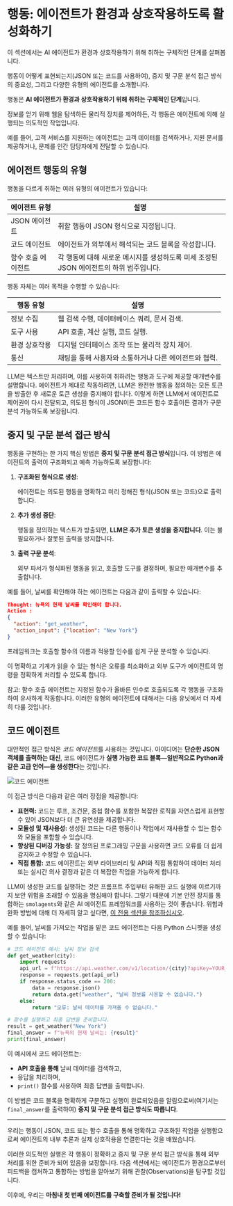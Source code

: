 # 행동: 에이전트가 환경과 상호작용하도록 활성화하기

<Tip>
 이 섹션에서는 AI 에이전트가 환경과 상호작용하기 위해 취하는 구체적인 단계를 살펴봅니다.

 행동이 어떻게 표현되는지(JSON 또는 코드를 사용하여), 중지 및 구문 분석 접근 방식의 중요성, 그리고 다양한 유형의 에이전트를 소개합니다.
</Tip>

행동은 **AI 에이전트가 환경과 상호작용하기 위해 취하는 구체적인 단계**입니다.

정보를 얻기 위해 웹을 탐색하든 물리적 장치를 제어하든, 각 행동은 에이전트에 의해 실행되는 의도적인 작업입니다.

예를 들어, 고객 서비스를 지원하는 에이전트는 고객 데이터를 검색하거나, 지원 문서를 제공하거나, 문제를 인간 담당자에게 전달할 수 있습니다.

## 에이전트 행동의 유형

행동을 다르게 취하는 여러 유형의 에이전트가 있습니다:

| 에이전트 유형         | 설명                                                                                             |
|------------------------|--------------------------------------------------------------------------------------------------|
| JSON 에이전트          | 취할 행동이 JSON 형식으로 지정됩니다.                                                          |
| 코드 에이전트          | 에이전트가 외부에서 해석되는 코드 블록을 작성합니다.                                            |
| 함수 호출 에이전트     | 각 행동에 대해 새로운 메시지를 생성하도록 미세 조정된 JSON 에이전트의 하위 범주입니다.         |

행동 자체는 여러 목적을 수행할 수 있습니다:

| 행동 유형              | 설명                                                                                     |
|--------------------------|------------------------------------------------------------------------------------------|
| 정보 수집                | 웹 검색 수행, 데이터베이스 쿼리, 문서 검색.                                            |
| 도구 사용                | API 호출, 계산 실행, 코드 실행.                                                          |
| 환경 상호작용            | 디지털 인터페이스 조작 또는 물리적 장치 제어.                                          |
| 통신                     | 채팅을 통해 사용자와 소통하거나 다른 에이전트와 협력.                                  |

LLM은 텍스트만 처리하며, 이를 사용하여 취하려는 행동과 도구에 제공할 매개변수를 설명합니다. 에이전트가 제대로 작동하려면, LLM은 완전한 행동을 정의하는 모든 토큰을 방출한 후 새로운 토큰 생성을 중지해야 합니다. 이렇게 하면 LLM에서 에이전트로 제어권이 다시 전달되고, 의도된 형식이 JSON이든 코드든 함수 호출이든 결과가 구문 분석 가능하도록 보장됩니다.

## 중지 및 구문 분석 접근 방식

행동을 구현하는 한 가지 핵심 방법은 **중지 및 구문 분석 접근 방식**입니다. 이 방법은 에이전트의 출력이 구조화되고 예측 가능하도록 보장합니다:

1.  **구조화된 형식으로 생성**:

    에이전트는 의도된 행동을 명확하고 미리 정해진 형식(JSON 또는 코드)으로 출력합니다.

2.  **추가 생성 중단**:

    행동을 정의하는 텍스트가 방출되면, **LLM은 추가 토큰 생성을 중지합니다**. 이는 불필요하거나 잘못된 출력을 방지합니다.

3.  **출력 구문 분석**:

    외부 파서가 형식화된 행동을 읽고, 호출할 도구를 결정하며, 필요한 매개변수를 추출합니다.

예를 들어, 날씨를 확인해야 하는 에이전트는 다음과 같이 출력할 수 있습니다:

```json
Thought: 뉴욕의 현재 날씨를 확인해야 합니다.
Action :
{
  "action": "get_weather",
  "action_input": {"location": "New York"}
}
```
프레임워크는 호출할 함수의 이름과 적용할 인수를 쉽게 구문 분석할 수 있습니다.

이 명확하고 기계가 읽을 수 있는 형식은 오류를 최소화하고 외부 도구가 에이전트의 명령을 정확하게 처리할 수 있도록 합니다.

참고: 함수 호출 에이전트는 지정된 함수가 올바른 인수로 호출되도록 각 행동을 구조화하여 유사하게 작동합니다.
이러한 유형의 에이전트에 대해서는 다음 유닛에서 더 자세히 다룰 것입니다.

## 코드 에이전트

대안적인 접근 방식은 *코드 에이전트*를 사용하는 것입니다.
아이디어는 **단순한 JSON 객체를 출력하는 대신**, 코드 에이전트가 **실행 가능한 코드 블록—일반적으로 Python과 같은 고급 언어—을 생성한다**는 것입니다.

<img src="https://huggingface.co/datasets/agents-course/course-images/resolve/main/en/unit1/code-vs-json-actions.png" alt="코드 에이전트" />

이 접근 방식은 다음과 같은 여러 장점을 제공합니다:

-   **표현력:** 코드는 루프, 조건문, 중첩 함수를 포함한 복잡한 로직을 자연스럽게 표현할 수 있어 JSON보다 더 큰 유연성을 제공합니다.
-   **모듈성 및 재사용성:** 생성된 코드는 다른 행동이나 작업에서 재사용할 수 있는 함수와 모듈을 포함할 수 있습니다.
-   **향상된 디버깅 가능성:** 잘 정의된 프로그래밍 구문을 사용하면 코드 오류를 더 쉽게 감지하고 수정할 수 있습니다.
-   **직접 통합:** 코드 에이전트는 외부 라이브러리 및 API와 직접 통합하여 데이터 처리 또는 실시간 의사 결정과 같은 더 복잡한 작업을 가능하게 합니다.

LLM이 생성한 코드를 실행하는 것은 프롬프트 주입부터 유해한 코드 실행에 이르기까지 보안 위험을 초래할 수 있음을 명심해야 합니다.
그렇기 때문에 기본 안전 장치를 통합하는 `smolagents`와 같은 AI 에이전트 프레임워크를 사용하는 것이 좋습니다.
위험과 완화 방법에 대해 더 자세히 알고 싶다면, [이 전용 섹션을 참조하십시오](https://huggingface.co/docs/smolagents/tutorials/secure_code_execution).

예를 들어, 날씨를 가져오는 작업을 맡은 코드 에이전트는 다음 Python 스니펫을 생성할 수 있습니다:

```python
# 코드 에이전트 예시: 날씨 정보 검색
def get_weather(city):
    import requests
    api_url = f"https://api.weather.com/v1/location/{city}?apiKey=YOUR_API_KEY"
    response = requests.get(api_url)
    if response.status_code == 200:
        data = response.json()
        return data.get("weather", "날씨 정보를 사용할 수 없습니다.")
    else:
        return "오류: 날씨 데이터를 가져올 수 없습니다."

# 함수를 실행하고 최종 답변을 준비합니다.
result = get_weather("New York")
final_answer = f"뉴욕의 현재 날씨는: {result}"
print(final_answer)
```

이 예시에서 코드 에이전트는:

-   **API 호출을 통해** 날씨 데이터를 검색하고,
-   응답을 처리하며,
-   `print()` 함수를 사용하여 최종 답변을 출력합니다.

이 방법은 코드 블록을 명확하게 구분하고 실행이 완료되었음을 알림으로써(여기서는 `final_answer`를 출력하여) **중지 및 구문 분석 접근 방식도 따릅니다**.

---

우리는 행동이 JSON, 코드 또는 함수 호출을 통해 명확하고 구조화된 작업을 실행함으로써 에이전트의 내부 추론과 실제 상호작용을 연결한다는 것을 배웠습니다.

이러한 의도적인 실행은 각 행동이 정확하고 중지 및 구문 분석 접근 방식을 통해 외부 처리를 위한 준비가 되어 있음을 보장합니다. 다음 섹션에서는 에이전트가 환경으로부터 피드백을 캡처하고 통합하는 방법을 알아보기 위해 관찰(Observations)을 탐구할 것입니다.

이후에, 우리는 **마침내 첫 번째 에이전트를 구축할 준비가 될 것입니다!**